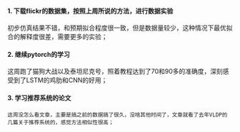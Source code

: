 #### 1. 下载flickr的数据集，按照上周所说的方法，进行数据实验
   初步仿真结果不错，和预期拟合程度很一致，但是数据量较少，这种情况下最优拟合的解释度很差，需要更多的实验；
   
#### 2. 继续pytorch的学习
   这周跑了猫狗大战以及泰坦尼克号，照着教程达到了70和90多的准确度，深刻感受到了LSTM的鸡肋和CNN的好用；

#### 3. 学习推荐系统的论文
    这周没怎么看文章，主要是搞之前的数据搞了很久，没啥其他时间了，文章就看了去年VLDP的几篇关于推荐系统的，感觉方法相似性很高；

